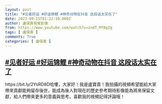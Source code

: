 ```yaml
---
layout: post
title: "#见者好运 #好运锦鲤 #神奇动物在抖音 这段话太实在了"
date: 2023-09-15T01:22:10.000Z
author: 盧保貴視覺影像
from: https://www.youtube.com/watch?v=zndT_MfBgZg
tags: [ 盧保貴 ]
comments: True
categories: [ 盧保貴 ]
---
```

<!--1694740930000-->
[#见者好运 #好运锦鲤 #神奇动物在抖音 这段话太实在了](https://www.youtube.com/watch?v=zndT_MfBgZg)
------

<div>
https://bit.ly/2YsRD8D哈嘍，大家好！我是盧寶貴！我拍攝的視頻希望能給大家帶來貢獻能夠留存後世，能成為後人對現在的歷史參考期待影像能為將來保留文獻，給人們帶來更多的意義與思考。喜歡我的視頻記得評論哦！
</div>
